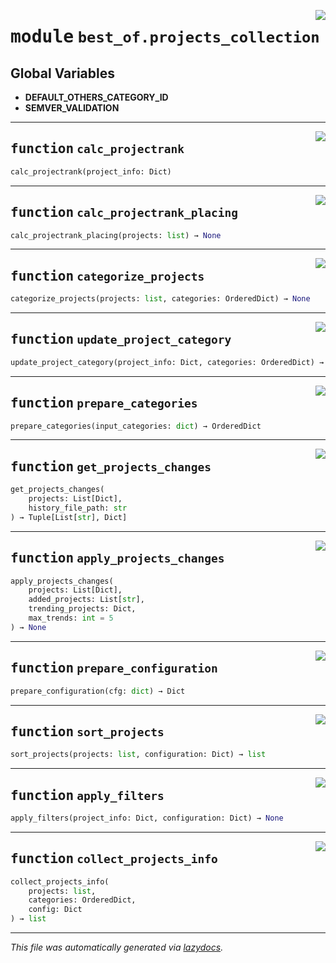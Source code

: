 <!-- markdownlint-disable -->

<a href="https://github.com/ml-tooling/best-of-generator/blob/main/src/best_of/projects_collection.py#L0"><img align="right" style="float:right;" src="https://img.shields.io/badge/-source-cccccc?style=flat-square"></a>

# <kbd>module</kbd> `best_of.projects_collection`




**Global Variables**
---------------
- **DEFAULT_OTHERS_CATEGORY_ID**
- **SEMVER_VALIDATION**

---

<a href="https://github.com/ml-tooling/best-of-generator/blob/main/src/best_of/projects_collection.py#L34"><img align="right" style="float:right;" src="https://img.shields.io/badge/-source-cccccc?style=flat-square"></a>

## <kbd>function</kbd> `calc_projectrank`

```python
calc_projectrank(project_info: Dict)
```






---

<a href="https://github.com/ml-tooling/best-of-generator/blob/main/src/best_of/projects_collection.py#L134"><img align="right" style="float:right;" src="https://img.shields.io/badge/-source-cccccc?style=flat-square"></a>

## <kbd>function</kbd> `calc_projectrank_placing`

```python
calc_projectrank_placing(projects: list) → None
```






---

<a href="https://github.com/ml-tooling/best-of-generator/blob/main/src/best_of/projects_collection.py#L172"><img align="right" style="float:right;" src="https://img.shields.io/badge/-source-cccccc?style=flat-square"></a>

## <kbd>function</kbd> `categorize_projects`

```python
categorize_projects(projects: list, categories: OrderedDict) → None
```






---

<a href="https://github.com/ml-tooling/best-of-generator/blob/main/src/best_of/projects_collection.py#L207"><img align="right" style="float:right;" src="https://img.shields.io/badge/-source-cccccc?style=flat-square"></a>

## <kbd>function</kbd> `update_project_category`

```python
update_project_category(project_info: Dict, categories: OrderedDict) → None
```






---

<a href="https://github.com/ml-tooling/best-of-generator/blob/main/src/best_of/projects_collection.py#L221"><img align="right" style="float:right;" src="https://img.shields.io/badge/-source-cccccc?style=flat-square"></a>

## <kbd>function</kbd> `prepare_categories`

```python
prepare_categories(input_categories: dict) → OrderedDict
```






---

<a href="https://github.com/ml-tooling/best-of-generator/blob/main/src/best_of/projects_collection.py#L232"><img align="right" style="float:right;" src="https://img.shields.io/badge/-source-cccccc?style=flat-square"></a>

## <kbd>function</kbd> `get_projects_changes`

```python
get_projects_changes(
    projects: List[Dict],
    history_file_path: str
) → Tuple[List[str], Dict]
```






---

<a href="https://github.com/ml-tooling/best-of-generator/blob/main/src/best_of/projects_collection.py#L260"><img align="right" style="float:right;" src="https://img.shields.io/badge/-source-cccccc?style=flat-square"></a>

## <kbd>function</kbd> `apply_projects_changes`

```python
apply_projects_changes(
    projects: List[Dict],
    added_projects: List[str],
    trending_projects: Dict,
    max_trends: int = 5
) → None
```






---

<a href="https://github.com/ml-tooling/best-of-generator/blob/main/src/best_of/projects_collection.py#L295"><img align="right" style="float:right;" src="https://img.shields.io/badge/-source-cccccc?style=flat-square"></a>

## <kbd>function</kbd> `prepare_configuration`

```python
prepare_configuration(cfg: dict) → Dict
```






---

<a href="https://github.com/ml-tooling/best-of-generator/blob/main/src/best_of/projects_collection.py#L350"><img align="right" style="float:right;" src="https://img.shields.io/badge/-source-cccccc?style=flat-square"></a>

## <kbd>function</kbd> `sort_projects`

```python
sort_projects(projects: list, configuration: Dict) → list
```






---

<a href="https://github.com/ml-tooling/best-of-generator/blob/main/src/best_of/projects_collection.py#L372"><img align="right" style="float:right;" src="https://img.shields.io/badge/-source-cccccc?style=flat-square"></a>

## <kbd>function</kbd> `apply_filters`

```python
apply_filters(project_info: Dict, configuration: Dict) → None
```






---

<a href="https://github.com/ml-tooling/best-of-generator/blob/main/src/best_of/projects_collection.py#L449"><img align="right" style="float:right;" src="https://img.shields.io/badge/-source-cccccc?style=flat-square"></a>

## <kbd>function</kbd> `collect_projects_info`

```python
collect_projects_info(
    projects: list,
    categories: OrderedDict,
    config: Dict
) → list
```








---

_This file was automatically generated via [lazydocs](https://github.com/ml-tooling/lazydocs)._
